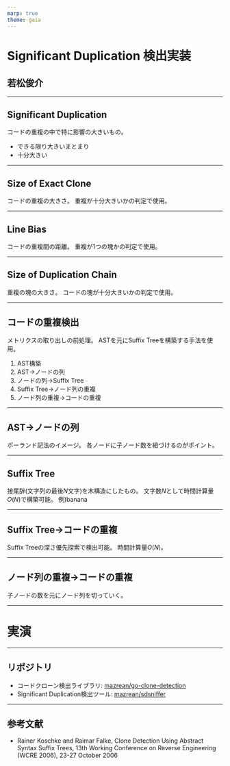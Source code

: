 ```yaml
---
marp: true
theme: gaia
---
```

<!--
_class:
- lead
- invert
-->
# Significant Duplication 検出実装
## 若松俊介

---
## Significant Duplication
コードの重複の中で特に影響の大きいもの。

- できる限り大きいまとまり
- 十分大きい

---
## Size of Exact Clone
コードの重複の大きさ。
重複が十分大きいかの判定で使用。

---
## Line Bias
コードの重複間の距離。
重複が1つの塊かの判定で使用。

---
## Size of Duplication Chain
重複の塊の大きさ。
コードの塊が十分大きいかの判定で使用。

---
## コードの重複検出
メトリクスの取り出しの前処理。
ASTを元にSuffix Treeを構築する手法を使用。

1. AST構築
1. AST→ノードの列
1. ノードの列→Suffix Tree
1. Suffix Tree→ノード列の重複
1. ノード列の重複→コードの重複

---
## AST→ノードの列
ポーランド記法のイメージ。
各ノードに子ノード数を紐づけるのがポイント。

---
## Suffix Tree
接尾辞(文字列の最後$N$文字)を木構造にしたもの。
文字数$N$として時間計算量$O(N)$で構築可能。
例)banana

---
## Suffix Tree→コードの重複
Suffix Treeの深さ優先探索で検出可能。
時間計算量$O(N)$。

---
## ノード列の重複→コードの重複
子ノードの数を元にノード列を切っていく。

---
<!--
_class:
- lead
- invert
-->

# 実演

---
## リポジトリ
- コードクローン検出ライブラリ: [mazrean/go-clone-detection](https://github.com/mazrean/go-clone-detection)
- Significant Duplication検出ツール: [mazrean/sdsniffer](https://github.com/mazrean/sdsniffer)

---
## 参考文献
- Rainer Koschke and Raimar Falke, Clone Detection Using Abstract Syntax Suffix Trees, 13th Working Conference on Reverse Engineering (WCRE 2006), 23-27 October 2006
